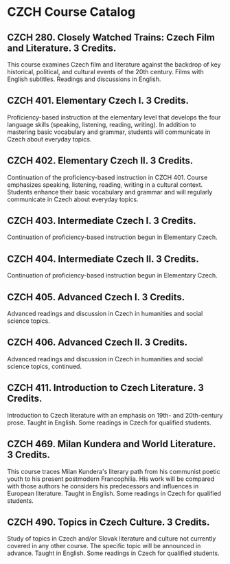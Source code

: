 # CZCH Course Catalog

## CZCH 280. Closely Watched Trains: Czech Film and Literature. 3 Credits.

This course examines Czech film and literature against the backdrop of key historical, political, and cultural events of the 20th century. Films with English subtitles. Readings and discussions in English.

## CZCH 401. Elementary Czech I. 3 Credits.

Proficiency-based instruction at the elementary level that develops the four language skills (speaking, listening, reading, writing). In addition to mastering basic vocabulary and grammar, students will communicate in Czech about everyday topics.

## CZCH 402. Elementary Czech II. 3 Credits.

Continuation of the proficiency-based instruction in CZCH 401. Course emphasizes speaking, listening, reading, writing in a cultural context. Students enhance their basic vocabulary and grammar and will regularly communicate in Czech about everyday topics.

## CZCH 403. Intermediate Czech I. 3 Credits.

Continuation of proficiency-based instruction begun in Elementary Czech.

## CZCH 404. Intermediate Czech II. 3 Credits.

Continuation of proficiency-based instruction begun in Elementary Czech.

## CZCH 405. Advanced Czech I. 3 Credits.

Advanced readings and discussion in Czech in humanities and social science topics.

## CZCH 406. Advanced Czech II. 3 Credits.

Advanced readings and discussion in Czech in humanities and social science topics, continued.

## CZCH 411. Introduction to Czech Literature. 3 Credits.

Introduction to Czech literature with an emphasis on 19th- and 20th-century prose. Taught in English. Some readings in Czech for qualified students.

## CZCH 469. Milan Kundera and World Literature. 3 Credits.

This course traces Milan Kundera's literary path from his communist poetic youth to his present postmodern Francophilia. His work will be compared with those authors he considers his predecessors and influences in European literature. Taught in English. Some readings in Czech for qualified students.

## CZCH 490. Topics in Czech Culture. 3 Credits.

Study of topics in Czech and/or Slovak literature and culture not currently covered in any other course. The specific topic will be announced in advance. Taught in English. Some readings in Czech for qualified students.


